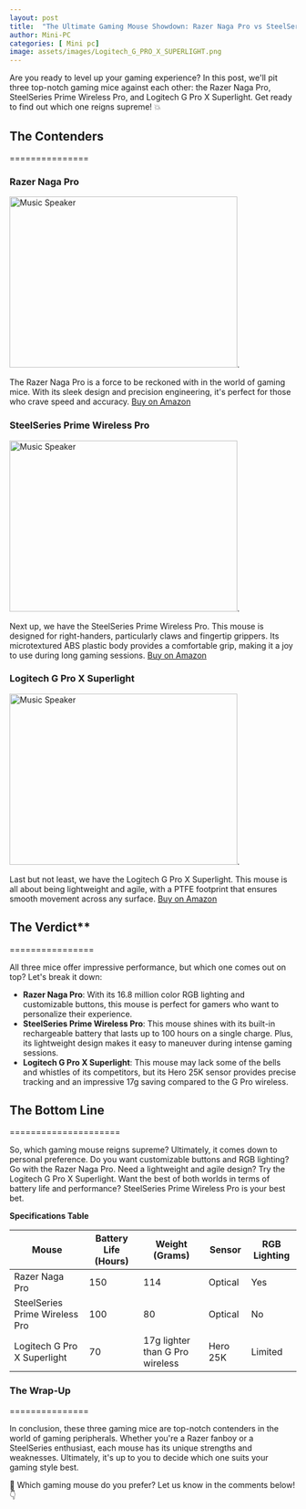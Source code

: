 ```yaml
---
layout: post
title:  "The Ultimate Gaming Mouse Showdown: Razer Naga Pro vs SteelSeries Prime Wireless Pro vs Logitech G Pro X Superlight 🎮"
author: Mini-PC
categories: [ Mini pc]
image: assets/images/Logitech_G_PRO_X_SUPERLIGHT.png
--- 
```


Are you ready to level up your gaming experience? In this post, we'll pit three top-notch gaming mice against each other: the Razer Naga Pro, SteelSeries Prime Wireless Pro, and Logitech G Pro X Superlight. Get ready to find out which one reigns supreme! 💥

##  The Contenders
===============

### Razer Naga Pro
<img src="https://m.media-amazon.com/images/I/71D9cxs+rXL._AC_SL1500_.jpg" alt="Music Speaker" width="400" height="300">. 

The Razer Naga Pro is a force to be reckoned with in the world of gaming mice. With its sleek design and precision engineering, it's perfect for those who crave speed and accuracy. [Buy on Amazon](https://amzn.to/3L0hWYa)

### SteelSeries Prime Wireless Pro
<img src="https://m.media-amazon.com/images/I/61dzNrc472S._AC_SL1500_.jpg" alt="Music Speaker" width="400" height="300">. 

Next up, we have the SteelSeries Prime Wireless Pro. This mouse is designed for right-handers, particularly claws and fingertip grippers. Its microtextured ABS plastic body provides a comfortable grip, making it a joy to use during long gaming sessions. [Buy on Amazon](https://amzn.to/3VDaN58)


### Logitech G Pro X Superlight
<img src="https://m.media-amazon.com/images/I/51uy8gOG-iL._AC_SL1400_.jpg" alt="Music Speaker" width="400" height="300">. 

Last but not least, we have the Logitech G Pro X Superlight. This mouse is all about being lightweight and agile, with a PTFE footprint that ensures smooth movement across any surface. [Buy on Amazon](https://amzn.to/3VVvXwK)


## The Verdict**
================

All three mice offer impressive performance, but which one comes out on top? Let's break it down:

* **Razer Naga Pro**: With its 16.8 million color RGB lighting and customizable buttons, this mouse is perfect for gamers who want to personalize their experience.
* **SteelSeries Prime Wireless Pro**: This mouse shines with its built-in rechargeable battery that lasts up to 100 hours on a single charge. Plus, its lightweight design makes it easy to maneuver during intense gaming sessions.
* **Logitech G Pro X Superlight**: This mouse may lack some of the bells and whistles of its competitors, but its Hero 25K sensor provides precise tracking and an impressive 17g saving compared to the G Pro wireless.

## The Bottom Line
=====================

So, which gaming mouse reigns supreme? Ultimately, it comes down to personal preference. Do you want customizable buttons and RGB lighting? Go with the Razer Naga Pro. Need a lightweight and agile design? Try the Logitech G Pro X Superlight. Want the best of both worlds in terms of battery life and performance? SteelSeries Prime Wireless Pro is your best bet.

**Specifications Table**

| Mouse | Battery Life (Hours) | Weight (Grams) | Sensor | RGB Lighting |
| --- | --- | --- | --- | --- |
| Razer Naga Pro | 150 | 114 | Optical | Yes |
| SteelSeries Prime Wireless Pro | 100 | 80 | Optical | No |
| Logitech G Pro X Superlight | 70 | 17g lighter than G Pro wireless | Hero 25K | Limited |

### The Wrap-Up
===============

In conclusion, these three gaming mice are top-notch contenders in the world of gaming peripherals. Whether you're a Razer fanboy or a SteelSeries enthusiast, each mouse has its unique strengths and weaknesses. Ultimately, it's up to you to decide which one suits your gaming style best.

🎉 Which gaming mouse do you prefer? Let us know in the comments below! 👇